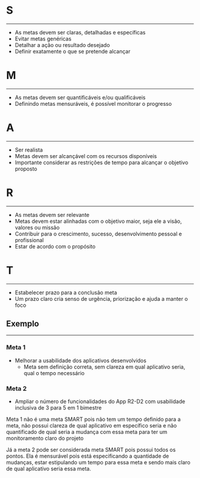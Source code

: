 
# S
---
- As metas devem ser claras, detalhadas e específicas
- Evitar metas genéricas
- Detalhar a ação ou resultado desejado
- Definir exatamente o que se pretende alcançar

# M
---
- As metas devem ser quantificáveis e/ou qualificáveis
- Definindo metas mensuráveis, é possível monitorar o progresso

# A
---
- Ser realista
- Metas devem ser alcançável com os recursos disponíveis
- Importante considerar as restrições de tempo para alcançar o objetivo proposto

# R
---
- As metas devem ser relevante
- Metas devem estar alinhadas com o objetivo maior, seja ele a visão, valores ou missão
- Contribuir para o crescimento, sucesso, desenvolvimento pessoal e profissional
- Estar de acordo com o propósito

# T
---
- Estabelecer prazo para a conclusão meta
- Um prazo claro cria senso de urgência, priorização e ajuda a manter o foco



## Exemplo
---

### Meta 1
- Melhorar a usabilidade dos aplicativos desenvolvidos
	- Meta sem definição correta, sem clareza em qual aplicativo seria, qual o tempo necessário

### Meta 2
- Ampliar o número de funcionalidades do App R2-D2 com usabilidade inclusiva de 3 para 5 em 1 bimestre


Meta 1 não é uma meta SMART pois não tem um tempo definido para a meta, não possui clareza de qual aplicativo em específico seria e não quantificado de qual seria a mudança com essa meta para ter um monitoramento claro do projeto

Já a meta 2 pode ser considerada meta SMART pois possui todos os pontos. Ela é mensurável pois está especificando a quantidade de mudanças, estar estipulando um tempo para essa meta e sendo mais claro de qual aplicativo seria essa meta.